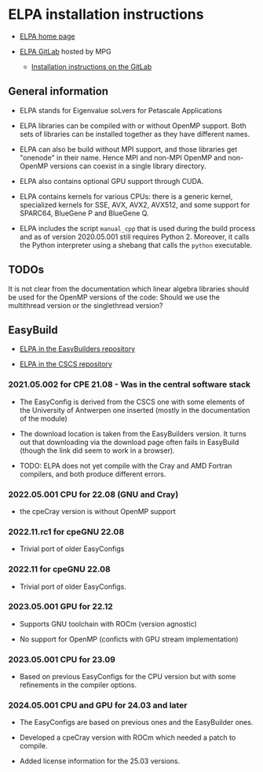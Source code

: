 # ELPA installation instructions

-   [ELPA home page](https://elpa.mpcdf.mpg.de/)

-   [ELPA GitLab](https://gitlab.mpcdf.mpg.de/elpa/elpa) hosted by MPG

    -   [Installation instructions on the GitLab](https://gitlab.mpcdf.mpg.de/elpa/elpa/blob/master/INSTALL.md)


## General information

-   ELPA stands for Eigenvalue soLvers for Petascale Applications

-   ELPA libraries can be compiled with or without OpenMP support. Both sets
    of libraries can be installed together as they have different names.

-   ELPA can also be build without MPI support, and those libraries get
    "onenode" in their name. Hence MPI and non-MPI OpenMP and non-OpenMP
    versions can coexist in a single library directory.

-   ELPA also contains optional GPU support through CUDA.

-   ELPA contains kernels for various CPUs: there is a generic kernel,
    specialized kernels for SSE, AVX, AVX2, AVX512, and some support
    for SPARC64, BlueGene P and BlueGene Q.

-   ELPA includes the script ``manual_cpp`` that is used during the build process
    and as of version 2020.05.001 still requires Python 2. Moreover, it calls
    the Python interpreter using a shebang that calls the ``python``
    executable.


## TODOs

It is not clear from the documentation which linear algebra libraries
should be used for the OpenMP versions of the code: Should we use the
multithread version or the singlethread version?


## EasyBuild

-   [ELPA in the EasyBuilders repository](https://github.com/easybuilders/easybuild-easyconfigs/tree/develop/easybuild/easyconfigs/e/ELPA)

-   [ELPA in the CSCS repository](https://github.com/eth-cscs/production/tree/master/easybuild/easyconfigs/e/ELPA)


### 2021.05.002 for CPE 21.08 - Was in the central software stack

-   The EasyConfig is derived from the CSCS one with some elements of the
    University of Antwerpen one inserted (mostly in the documentation of the
    module)

-   The download location is taken from the EasyBuilders version. It turns out
    that downloading via the download page often fails in EasyBuild (though the link
    did seem to work in a browser).

-   TODO: ELPA does not yet compile with the Cray and AMD Fortran compilers,
    and both produce different errors.


### 2022.05.001 CPU for 22.08 (GNU and Cray)

-   the cpeCray version is without OpenMP support


### 2022.11.rc1 for cpeGNU 22.08

-   Trivial port of older EasyConfigs


### 2022.11 for cpeGNU 22.08

-   Trivial port of older EasyConfigs.


### 2023.05.001 GPU for 22.12

-   Supports GNU toolchain with ROCm (version agnostic)

-   No support for OpenMP (conficts with GPU stream implementation) 

  
### 2023.05.001 CPU for 23.09

-   Based on previous EasyConfigs for the CPU version but with some refinements in 
    the compiler options.
 
 
### 2024.05.001 CPU and GPU for 24.03 and later

-   The EasyConfigs are based on previous ones and the EasyBuilder ones.

-   Developed a cpeCray version with ROCm which needed a patch to compile.

-   Added license information for the 25.03 versions.


  